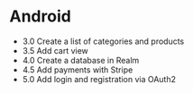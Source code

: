 # Android

- 3.0 Create a list of categories and products
- 3.5 Add cart view
- 4.0 Create a database in Realm
- 4.5 Add payments with Stripe
- 5.0 Add login and registration via OAuth2
